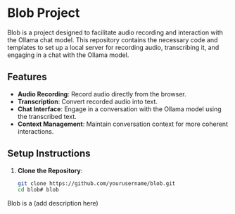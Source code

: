 # Blob Project

Blob is a project designed to facilitate audio recording and interaction with the Ollama chat model. This repository contains the necessary code and templates to set up a local server for recording audio, transcribing it, and engaging in a chat with the Ollama model.

## Features

- **Audio Recording**: Record audio directly from the browser.
- **Transcription**: Convert recorded audio into text.
- **Chat Interface**: Engage in a conversation with the Ollama model using the transcribed text.
- **Context Management**: Maintain conversation context for more coherent interactions.

## Setup Instructions

1. **Clone the Repository**:
   ```bash
   git clone https://github.com/yourusername/blob.git
   cd blob# blob
Blob is a (add description here)
